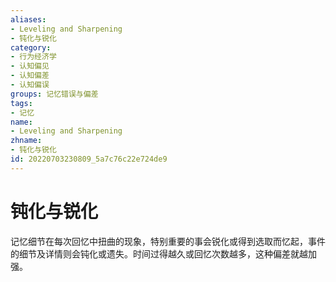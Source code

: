 ```yaml
---
aliases:
- Leveling and Sharpening
- 钝化与锐化
category:
- 行为经济学
- 认知偏见
- 认知偏差
- 认知偏误
groups: 记忆错误与偏差
tags:
- 记忆
name:
- Leveling and Sharpening
zhname:
- 钝化与锐化
id: 20220703230809_5a7c76c22e724de9
---
```


# 钝化与锐化

记忆细节在每次回忆中扭曲的现象，特别重要的事会锐化或得到选取而忆起，事件的细节及详情则会钝化或遗失。时间过得越久或回忆次数越多，这种偏差就越加强。
